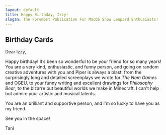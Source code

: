 ```yaml
---
layout: default
title: Happy Birthday, Izzy!
slogan: The Foremost Publication For MacOS Snow Leopard Enthusiasts!
---
```

## Birthday Cards
Dear Izzy,

Happy birthday! It’s been so wonderful to be your friend for so many years! You are a very kind, enthusiastic, and funny
person, and going on random creative adventures with you and Piper is always a blast: from the surprisingly long and 
detailed screenplays we wrote for *The Nom Games* and OGEU, to your funny writing and excellent drawings for 
*Philosophy Bear*, to the bizarre but beautiful worlds we make in Minecraft. I can't help but admire your artistic and 
musical talents.

You are an brilliant and supportive person, and I'm so lucky to have you as my friend.

See you in the space!

Tani